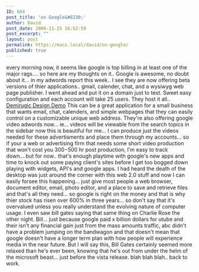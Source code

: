 ```yaml
---
ID: 604
post_title: 'on Google&#8230;'
author: David
post_date: 2006-11-25 16:52:59
post_excerpt: ""
layout: post
permalink: https://macs.local/david/on-google/
published: true
---
```

every morning now, it seems like google is top billing in at least one of the major rags.... so here are my thoughts on it..
Google is awesome, no doubt about it...
in my adwords report this week.. I see they are now offering beta versions of thier applications.. gmail, calender, chat, and a wysiwyg web page publisher.  I went ahead and put it on a domain just to test.
Sweet easy configuration and each account will take 25 users.  They host it all..
<a href="http://partnerpage.google.com/demiurgicdesign.com">Demirugic Design Demo</a>
This can be a great application for a small business that wants email, chat, calenders, and simple webpages that they can easily control on a customizable unique web address.
They're also offering google video adwords now... ie... videos will be viewable from the search topics in the sidebar
now this is beautiful for me...  I can produce just the videos needed for these advertisments and place them through my accounts... so if your a web or advertising firm that needs some short video production that won't cost you $300-$500 hr post production, I'm easy to track down....but for now.. that's enough playtime with google's new apps and time to knock out some paying client's sites before I get too bogged down playing with widgets, API's and google apps.  I had heard the death of the desktop was just around the corner with this web 2.0 stuff and now I can easily forsee this happening... just give most people a web browser, document editor, email, photo editor, and a place to save and retrieve files and that's all they need...  so google is right on the money and that is why thier stock has risen over 600% in three years... so don't say that it's overvalued unless you really understand the evolving nature of computer usage.  I even saw bill gates saying that same thing on Charlie Rose the other night.  Bill... just because google paid x billion dollars for utube and their isn't any financial gain just from the mass amounts traffic, abc didn't have a problem jumping on the bandwagon and that doesn't mean that google doesn't have a longer term plan with how people will experience media in the near future.
But I will say this, Bill Gates certainly seemed more relaxed than he's ever been, knowing that he's out from under the helm of the microsoft beast... just before the vista release.  blah blah blah.. back to work. 